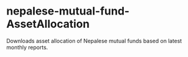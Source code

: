 # nepalese-mutual-fund-AssetAllocation
Downloads asset allocation of Nepalese mutual funds based on latest monthly reports. 
